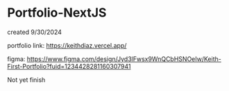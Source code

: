 # Portfolio-NextJS 

created 9/30/2024


portfolio link: https://keithdiaz.vercel.app/

figma: https://www.figma.com/design/Jyd3lFwsx9WnQCbHSNOeIw/Keith-First-Portfolio?fuid=1234428281160307941

Not yet finish
